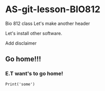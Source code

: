 # AS-git-lesson-BIO812
Bio 812 class
Let's make another header

Let's install other software. 

Add disclaimer

## Go home!!!
### E.T want's to go home!

```{r}
Print('some')
```
